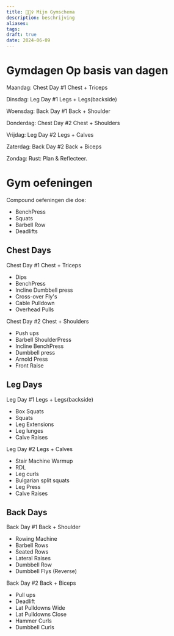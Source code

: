 ```yaml
---
title: 🏋🏾‍♀️ Mijn Gymschema
description: beschrijving
aliases: 
tags: 
draft: true
date: 2024-06-09
---
```

# Gymdagen Op basis van dagen

Maandag:
Chest Day #1 Chest + Triceps

Dinsdag:
Leg Day #1 Legs + Legs(backside)

Woensdag:
Back Day #1 Back + Shoulder

Donderdag:
Chest Day #2 Chest + Shoulders

Vrijdag:
Leg Day #2 Legs + Calves

Zaterdag:
Back Day #2 Back + Biceps

Zondag: Rust: Plan & Reflecteer. 

# Gym oefeningen
Compound oefeningen die doe:
- BenchPress
- Squats
- Barbell Row
- Deadlifts
## Chest Days
Chest Day #1 Chest + Triceps
- Dips
- BenchPress
- Incline Dumbbell press
- Cross-over Fly's
- Cable Pulldown
- Overhead Pulls

Chest Day #2 Chest + Shoulders
- Push ups
- Barbell ShoulderPress
- Incline BenchPress
- Dumbbell press
- Arnold Press
- Front Raise
## Leg Days
Leg Day #1 Legs + Legs(backside)
- Box Squats
- Squats
- Leg Extensions
- Leg lunges
- Calve Raises

Leg Day #2 Legs + Calves
- Stair Machine Warmup
- RDL
- Leg curls
- Bulgarian split squats
- Leg Press
- Calve Raises

## Back Days
Back Day #1 Back + Shoulder
- Rowing Machine
- Barbell Rows
- Seated Rows
- Lateral Raises
- Dumbbell Row
- Dumbbell Flys (Reverse)

Back Day #2 Back + Biceps
- Pull ups
- Deadlift
- Lat Pulldowns Wide
- Lat Pulldowns Close
- Hammer Curls
- Dumbbell Curls